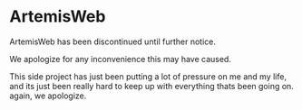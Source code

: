 # ArtemisWeb
ArtemisWeb has been discontinued until further notice.

We apologize for any inconvenience this may have caused.

This side project has just been putting a lot of pressure on me and my life, and its just been really hard to keep up with everything thats been going on.
again, we apologize.
